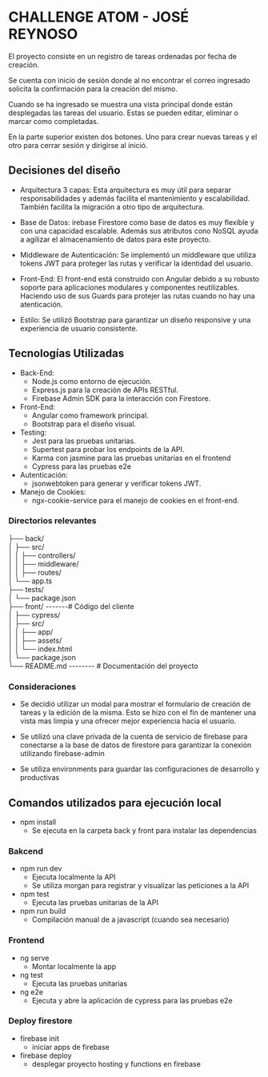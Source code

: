 # CHALLENGE ATOM - JOSÉ REYNOSO

El proyecto consiste en un registro de tareas ordenadas por fecha de creación. 

Se cuenta con inicio de sesión donde al no encontrar el correo ingresado solicita la confirmación para la creación del mismo. 

Cuando se ha ingresado se muestra una vista principal donde están desplegadas las tareas del usuario. Estas se pueden editar, eliminar o marcar como completadas.

En la parte superior existen dos botones. Uno para crear nuevas tareas y el otro para cerrar sesión y dirigirse al inició.

## Decisiones del diseño
* Arquitectura 3 capas: Esta arquitectura es muy útil para separar responsabilidades y además facilita el mantenimiento y escalabilidad. También facilita la migración a otro tipo de arquitectura.

* Base de Datos: irebase Firestore como base de datos es muy flexible y con una capacidad escalable. Además sus atributos cono NoSQL ayuda a agilizar el almacenamiento de datos para este proyecto.

* Middleware de Autenticación: Se implementó un middleware que utiliza tokens JWT para proteger las rutas y verificar la identidad del usuario.

* Front-End: El front-end está construido con Angular debido a su robusto soporte para aplicaciones modulares y componentes reutilizables. Haciendo uso de sus Guards para protejer las rutas cuando no hay una atenticación.

* Estilo: Se utilizó Bootstrap para garantizar un diseño responsive y una experiencia de usuario consistente.


## Tecnologías Utilizadas
* Back-End:
    * Node.js como entorno de ejecución.
    * Express.js para la creación de APIs RESTful.
    * Firebase Admin SDK para la interacción con Firestore.
* Front-End:
    * Angular como framework principal.
    * Bootstrap para el diseño visual.
* Testing:
    * Jest para las pruebas unitarias.
    * Supertest para probar los endpoints de la API.
    * Karma con jasmine para las pruebas unitarias en el frontend
    * Cypress para las pruebas e2e
* Autenticación:
    * jsonwebtoken para generar y verificar tokens JWT.
* Manejo de Cookies:
    * ngx-cookie-service para el manejo de cookies en el front-end.

### Directorios relevantes

├── back/  
│   ├── src/  
│   │   ├── controllers/  
│   │   ├── middleware/  
│   │   ├── routes/  
│   └── app.ts  
├── tests/  
│   └── package.json  
├── front/ -------# Código del cliente  
│   ├── cypress/  
│   ├── src/  
│   │   ├── app/  
│   │   ├── assets/  
│   │   └── index.html  
│   └── package.json  
└── README.md -------- # Documentación del proyecto


### Consideraciones
* Se decidió utilizar un modal para mostrar el formulario de creación de tareas y la edición de la misma. Esto se hizo con el fin de mantener una vista mas limpia y una ofrecer mejor experiencia hacia el usuario.

* Se utilizó una clave privada de la cuenta de servicio de firebase para conectarse a la base de datos de firestore para garantizar la conexión utilizando firebase-admin
* Se utiliza environments para guardar las configuraciones de desarrollo y productivas

## Comandos utilizados para ejecución local
* npm install
    * Se ejecuta en la carpeta back y front para instalar las dependencias

### Bakcend
* npm run dev 
    * Ejecuta localmente la API
    * Se utiliza morgan para registrar y visualizar las peticiones a la API
* npm test
    * Ejecuta las pruebas unitarias de la API
* npm run build
    * Compilación manual de a javascript (cuando sea necesario)

### Frontend
* ng serve
    * Montar localmente la app
* ng test
    * Ejecuta las pruebas unitarias
* ng e2e
    * Ejecuta y abre la aplicación de cypress para las pruebas e2e

### Deploy firestore
* firebase init
    * iniciar apps de firebase
* firebase deploy
    * desplegar proyecto hosting y functions en firebase